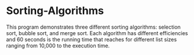 # Sorting-Algorithms
This program demonstrates three different sorting algorithms: selection sort, bubble sort,
and merge sort. Each algorithm has different efficiencies and 60 seconds is the running
time that reaches for different list sizes ranging from 10,000 to the execution time.
